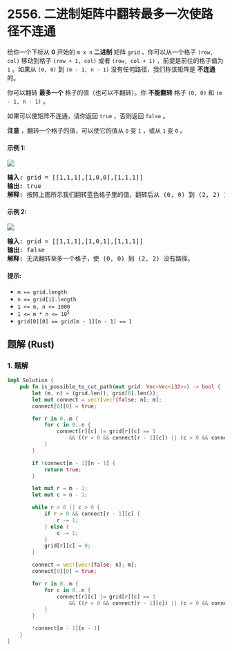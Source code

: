 # 2556. 二进制矩阵中翻转最多一次使路径不连通
给你一个下标从 **0** 开始的 `m x n` **二进制** 矩阵 `grid` 。你可以从一个格子 `(row, col)` 移动到格子 `(row + 1, col)` 或者 `(row, col + 1)` ，前提是前往的格子值为 `1` 。如果从 `(0, 0)` 到 `(m - 1, n - 1)` 没有任何路径，我们称该矩阵是 **不连通** 的。

你可以翻转 **最多一个** 格子的值（也可以不翻转）。你 **不能翻转** 格子 `(0, 0)` 和 `(m - 1, n - 1)` 。

如果可以使矩阵不连通，请你返回 `true` ，否则返回 `false` 。

**注意** ，翻转一个格子的值，可以使它的值从 `0` 变 `1` ，或从 `1` 变 `0` 。

#### 示例 1:
![](https://assets.leetcode.com/uploads/2022/12/07/yetgrid2drawio.png)
<pre>
<strong>输入:</strong> grid = [[1,1,1],[1,0,0],[1,1,1]]
<strong>输出:</strong> true
<strong>解释:</strong> 按照上图所示我们翻转蓝色格子里的值，翻转后从 (0, 0) 到 (2, 2) 没有路径。
</pre>

#### 示例 2:
![](https://assets.leetcode.com/uploads/2022/12/07/yetgrid3drawio.png)
<pre>
<strong>输入:</strong> grid = [[1,1,1],[1,0,1],[1,1,1]]
<strong>输出:</strong> false
<strong>解释:</strong> 无法翻转至多一个格子，使 (0, 0) 到 (2, 2) 没有路径。
</pre>

#### 提示:
* `m == grid.length`
* `n == grid[i].length`
* `1 <= m, n <= 1000`
* <code>1 <= m * n <= 10<sup>5</sup></code>
* `grid[0][0] == grid[m - 1][n - 1] == 1`

## 题解 (Rust)

### 1. 题解
```Rust
impl Solution {
    pub fn is_possible_to_cut_path(mut grid: Vec<Vec<i32>>) -> bool {
        let (m, n) = (grid.len(), grid[0].len());
        let mut connect = vec![vec![false; n]; m];
        connect[0][0] = true;

        for r in 0..m {
            for c in 0..n {
                connect[r][c] |= grid[r][c] == 1
                    && ((r > 0 && connect[r - 1][c]) || (c > 0 && connect[r][c - 1]));
            }
        }

        if !connect[m - 1][n - 1] {
            return true;
        }

        let mut r = m - 1;
        let mut c = n - 1;

        while r > 0 || c > 0 {
            if r > 0 && connect[r - 1][c] {
                r -= 1;
            } else {
                c -= 1;
            }
            grid[r][c] = 0;
        }

        connect = vec![vec![false; n]; m];
        connect[0][0] = true;

        for r in 0..m {
            for c in 0..n {
                connect[r][c] |= grid[r][c] == 1
                    && ((r > 0 && connect[r - 1][c]) || (c > 0 && connect[r][c - 1]));
            }
        }

        !connect[m - 1][n - 1]
    }
}
```
